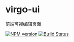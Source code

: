 # virgo-ui
前端可视编辑页面

[![NPM version](https://img.shields.io/npm/v/dva.svg?style=flat)](https://npmjs.org/package/dva)
[![Build Status](https://img.shields.io/travis/taodev/virgo-ui.svg?style=flat)](https://travis-ci.org/taodev/virgo-ui)
